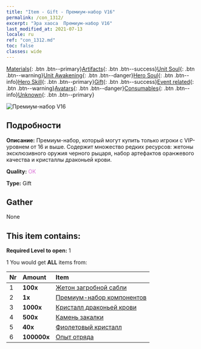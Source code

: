 ```yaml
---
title: "Item - Gift - Премиум-набор V16"
permalink: /con_1312/
excerpt: "Эра хаоса  Премиум-набор V16"
last_modified_at: 2021-07-13
locale: ru
ref: "con_1312.md"
toc: false
classes: wide
---
```

 [Materials](/ItemsRU/){: .btn .btn--primary}[Artifacts](/ItemsRU/Artifacts/){: .btn .btn--success}[Unit Soul](/ItemsRU/UnitSoul/){: .btn .btn--warning}[Unit Awakening](/ItemsRU/UnitAwakening/){: .btn .btn--danger}[Hero Soul](/ItemsRU/HeroSoul/){: .btn .btn--info}[Hero Skill](/ItemsRU/HeroSkill/){: .btn .btn--primary}[Gift](/ItemsRU/Gift/){: .btn .btn--success}[Event related](/ItemsRU/Events/){: .btn .btn--warning}[Avatars](/ItemsRU/Avatars/){: .btn .btn--danger}[Consumables](/ItemsRU/Consumables/){: .btn .btn--info}[Unknown](/ItemsRU/Unknown/){: .btn .btn--primary}

 ![Премиум-набор V16](/images/t/i_905001.png)

## Подробности
 **Описание:** Премиум-набор, который могут купить только игроки с VIP-уровнем от 16 и выше. Содержит множество редких ресурсов: жетоны эксклюзивного оружия черного рыцаря, набор артефактов оранжевого качества и кристаллы драконьей крови.

 **Quality:** <span style="color: #DA70D6">OK</span>

 **Type:** Gift

## Gather

  None

## This item contains:

 **Required Level to open:** 1

 1 You would get **ALL** items  from:

  | Nr | Amount |     Item    |
  |:---|:-------|:------------|
  | 1 |  **100x** | [Жетон загробной сабли](/ItemsRU/con_979/) |  | 
  | 2 |  **1x** | [Премиум-набор компонентов](/ItemsRU/con_1363/) |  | 
  | 3 |  **1000x** | [Кристалл драконьей крови](/ItemsRU/con_879/) |  | 
  | 4 |  **500x** | [Камень закалки](/ItemsRU/con_814/) |  | 
  | 5 |  **40x** | [Фиолетовый кристалл](/ItemsRU/con_720/) |  | 
  | 6 |  **100000x** | [Опыт отряда](/ItemsRU/con_902/) |  | 
